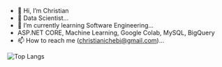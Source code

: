- 👋 Hi, I’m Christian
- 👀 Data Scientist...
- 🌱 I’m currently learning Software Engineering...
- ASP.NET CORE, Machine Learning, Google Colab, MySQL, BigQuery
- 📫 How to reach me (christianichebi@gmail.com)...

![Top Langs](https://github-readme-stats.vercel.app/api/top-langs/?username=Jaykold&show_icons=true&locale=en&layout=compact)
